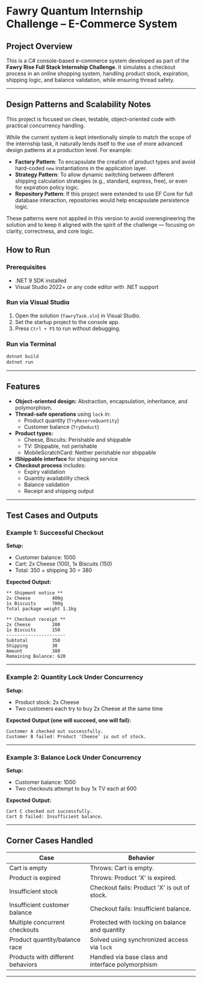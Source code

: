 ﻿# Fawry Quantum Internship Challenge – E-Commerce System

## Project Overview

This is a C# console-based e-commerce system developed as part of the **Fawry Rise Full Stack Internship Challenge**. It simulates a checkout process in an online shopping system, handling product stock, expiration, shipping logic, and balance validation, while ensuring thread safety.

---


## Design Patterns and Scalability Notes

This project is focused on clean, testable, object-oriented code with practical concurrency handling.

While the current system is kept intentionally simple to match the scope of the internship task, it naturally lends itself to the use of more advanced design patterns at a production level. For example:

- **Factory Pattern**: To encapsulate the creation of product types and avoid hard-coded `new` instantiations in the application layer.
- **Strategy Pattern**: To allow dynamic switching between different shipping calculation strategies (e.g., standard, express, free), or even for expiration policy logic.
- **Repository Pattern**: If this project were extended to use EF Core for full database interaction, repositories would help encapsulate persistence logic.

These patterns were not applied in this version to avoid overengineering the solution and to keep it aligned with the spirit of the challenge — focusing on clarity, correctness, and core logic.


## How to Run

### Prerequisites
- .NET 9 SDK installed
- Visual Studio 2022+ or any code editor with .NET support

### Run via Visual Studio
1. Open the solution (`fawryTask.sln`) in Visual Studio.
2. Set the startup project to the console app.
3. Press `Ctrl + F5` to run without debugging.

### Run via Terminal
```bash
dotnet build
dotnet run
```

---

## Features

- **Object-oriented design:** Abstraction, encapsulation, inheritance, and polymorphism.
- **Thread-safe operations** using `lock` in:
  - Product quantity (`TryReserveQuantity`)
  - Customer balance (`TryDeduct`)
- **Product types:**
  - Cheese, Biscuits: Perishable and shippable
  - TV: Shippable, not perishable
  - MobileScratchCard: Neither perishable nor shippable
- **IShippable interface** for shipping service
- **Checkout process** includes:
  - Expiry validation
  - Quantity availability check
  - Balance validation
  - Receipt and shipping output

---

## Test Cases and Outputs

### Example 1: Successful Checkout

**Setup:**
- Customer balance: 1000
- Cart: 2x Cheese (100), 1x Biscuits (150)
- Total: 350 + shipping 30 = 380

**Expected Output:**
```
** Shipment notice **
2x Cheese        400g
1x Biscuits      700g
Total package weight 1.1kg

** Checkout receipt **
2x Cheese        200
1x Biscuits      150
----------------------
Subtotal         350
Shipping         30
Amount           380
Remaining Balance: 620
```

---

### Example 2: Quantity Lock Under Concurrency

**Setup:**
- Product stock: 2x Cheese
- Two customers each try to buy 2x Cheese at the same time

**Expected Output (one will succeed, one will fail):**
```
Customer A checked out successfully.
Customer B failed: Product 'Cheese' is out of stock.
```

---

### Example 3: Balance Lock Under Concurrency

**Setup:**
- Customer balance: 1000
- Two checkouts attempt to buy 1x TV each at 600

**Expected Output:**
```
Cart C checked out successfully.
Cart D failed: Insufficient balance.
```

---

## Corner Cases Handled

| Case                              | Behavior                                         |
|------------------------------------|--------------------------------------------------|
| Cart is empty                     | Throws: Cart is empty.                           |
| Product is expired                | Throws: Product 'X' is expired.                  |
| Insufficient stock                | Checkout fails: Product 'X' is out of stock.     |
| Insufficient customer balance     | Checkout fails: Insufficient balance.            |
| Multiple concurrent checkouts     | Protected with locking on balance and quantity   |
| Product quantity/balance race     | Solved using synchronized access via `lock`      |
| Products with different behaviors | Handled via base class and interface polymorphism|

---

